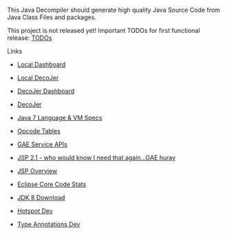 This Java Decompiler should generate high quality Java Source Code from Java Class Files and packages.

This project is not released yet!
Important TODOs for first functional release: [TODOs](http://code.google.com/p/decojer/wiki/TODOs)


Links
  * [Local Dashboard](http://localhost:8888/_ah/admin)
  * [Local DecoJer](http://localhost:8888)
  * [DecoJer Dashboard](https://appengine.google.com/dashboard?&app_id=s~decojer)
  * [DecoJer](http://www.decojer.org)

  * [Java 7 Language & VM Specs](http://docs.oracle.com/javase/specs/)
  * [Opcode Tables](http://code.google.com/p/corkami/wiki/OpcodesTables?show=content)

  * [GAE Service APIs](http://code.google.com/appengine/docs/java/apis.html)
  * [JSP 2.1 - who would know I need that again...GAE huray](http://download.oracle.com/otn-pub/jcp/jsp-2.1-fr-eval-spec-oth-JSpec/jsp-2_1-fr-spec.pdf)
  * [JSP Overview](http://ndpsoftware.com/JSPXMLCheatSheet.html)

  * [Eclipse Core Code Stats](http://git.eclipse.org/c/jdt/eclipse.jdt.core.git)
  * [JDK 8 Download](http://jdk8.java.net/download.html)
  * [Hotspot Dev](http://mail.openjdk.java.net/pipermail/hotspot-dev)
  * [Type Annotations Dev](http://mail.openjdk.java.net/pipermail/type-annotations-dev)